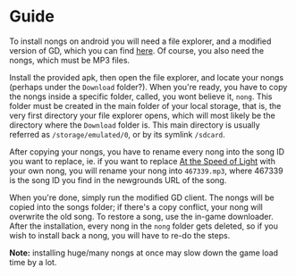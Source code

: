 # Guide

To install nongs on android you will need a file explorer, and a modified version of GD, which you can find [here](https://www.mediafire.com/file/gdt427eyk1cp4tg/nong-hack-nobypass.apk/file). Of course, you also need the nongs, which must be MP3 files.

Install the provided apk, then open the file explorer, and locate your nongs (perhaps under the `Download` folder?). When you're ready, you have to copy the nongs inside a specific folder, called, you wont believe it, `nong`. This folder must be created in the main folder of your local storage, that is, the very first directory your file explorer opens, which will most likely be the directory where the `Download` folder is. This main directory is usually referred as `/storage/emulated/0`, or by its symlink `/sdcard`.

After copying your nongs, you have to rename every nong into the song ID you want to replace, ie. if you want to replace [At the Speed of Light](https://www.newgrounds.com/audio/listen/467339) with your own nong, you will rename your nong into `467339.mp3`, where 467339 is the song ID you find in the newgrounds URL of the song.

When you're done, simply run the modified GD client. The nongs will be copied into the songs folder; if there's a copy conflict, your nong will overwrite the old song. To restore a song, use the in-game downloader. After the installation, every nong in the `nong` folder gets deleted, so if you wish to install back a nong, you will have to re-do the steps.

**Note:** installing huge/many nongs at once may slow down the game load time by a lot.
